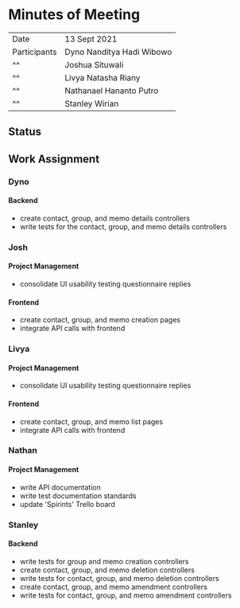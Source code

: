 # Minutes of Meeting

|              |                           |
| :----------- | :------------------------ |
| Date         | 13 Sept 2021              |
| Participants | Dyno Nanditya Hadi Wibowo |
|      ^^      | Joshua Situwali           |
|      ^^      | Livya Natasha Riany       |
|      ^^      | Nathanael Hananto Putro   |
|      ^^      | Stanley Wirian            |

## Status

 

## Work Assignment

### Dyno

#### Backend
- create contact, group, and memo details controllers
- write tests for the contact, group, and memo details controllers

### Josh

#### Project Management
- consolidate UI usability testing questionnaire replies

#### Frontend
- create contact, group, and memo creation pages
- integrate API calls with frontend

### Livya

#### Project Management
- consolidate UI usability testing questionnaire replies

#### Frontend
- create contact, group, and memo list pages
- integrate API calls with frontend

### Nathan

#### Project Management
- write API documentation
- write test documentation standards
- update 'Spirints' Trello board

### Stanley

#### Backend
- write tests for group and memo creation controllers
- create contact, group, and memo deletion controllers
- write tests for contact, group, and memo deletion controllers
- create contact, group, and memo amendment controllers
- write tests for contact, group, and memo amendment controllers
